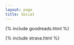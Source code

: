 ```yaml
---
layout: page
title: Social
---
```

{% include goodreads.html %}  
  
{% include strava.html %}




